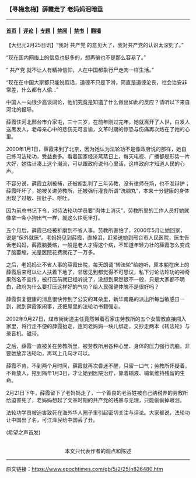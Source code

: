 ### 【寻梅念梅】薛霞走了 老妈妈泪暗垂

---

#### [首页](../../../..?n826480) &nbsp;|&nbsp; [评论](../../../../../epoch-comment?n826480) &nbsp;|&nbsp; [专题](../../../../../epoch-special?n826480) &nbsp;|&nbsp; [禁闻](../../../../../epoch-news?n826480) &nbsp;|&nbsp; [禁书](../../../../../books?n826480) &nbsp;|&nbsp; [翻墙](https://github.com/gfw-breaker/nogfw/blob/master/README.md?n826480)


<div class="post_content" id="artbody" itemprop="articleBody">
 <!-- article content begin -->
 <p>
  【大纪元2月25日讯】“我对
  <ok href="https://www.epochtimes.com/gb/tag/%E5%85%B1%E4%BA%A7%E5%85%9A.html">
   共产党
  </ok>
  的意见大了，我对共产党的认识太深刻了。”
 </p>
 <p>
  “现在国内网络上的信息也挺多的，想再骗也不是那么容易了。”
 </p>
 <p>
  “
  <ok href="https://www.epochtimes.com/gb/tag/%E5%85%B1%E4%BA%A7%E5%85%9A.html">
   共产党
  </ok>
  就不让人有精神信仰，人在中国都象行尸走肉一样生活。”
 </p>
 <p>
  “现在在中国大家都只能说假话，道德不只是下滑，简直是道德沦丧，社会治安非常差，什么都有人偷…”
 </p>
 <p>
  中国人一向很少高谈阔论，他们究竟是知道了什么做出如此的反应？请听以下来自河北的报导。
 </p>
 <p>
  薛霞住河北邢台市介家屯，三十三岁，在前年刚过完年，她就离开了人世，白发人送黑发人，老母亲心中的悲伤无可言谕，文革时期的惊恐与伤痛再次烙在了她的心里。
 </p>
 <p>
  2000年1月1日，薛霞来到了北京，因为她认为法轮功不是像政府说的那样，她自己练习法轮功，受益良多。看着国家经济蒸蒸日上，每天电视、广播都是形势一片大好，她估计凑上这个潮流，可以跟政府说句心里话，这样政府才知道人民的心声。
 </p>
 <p>
  不容分说，薛霞立刻被捕，还被胡乱判了三年劳教，没有律师在场，也不准辩护；薛霞吓坏了，她被关进劳教所，还被强行灌食所谓“洗脑丸”，本来十分健康的身体出现了过敏、拉肚子、呕吐。
 </p>
 <p>
  因为前总书记下令，对待法轮功学员要“肉体上消灭”，劳教所里的工作人员打她就像拿一条小狗出气一样，就这么往死里打。
 </p>
 <p>
  五个月后，薛霞已经被折磨到不省人事。劳教所害怕了，2000年5月让她回家，说是“保外就医”。老妈妈见到薛霞，直掉泪，赶紧送她到邢台市人民医院，医生告诉老妈妈，薛霞脑萎缩，一般是老人才得这个病，不知道年轻力壮的薛霞怎么变成了脑萎缩，光是医院花费就花了一万多。
 </p>
 <p>
  之后，老妈妈让不省人事的薛霞出院，每天朗诵“转法轮”给她听，原本躺在床上的薛霞后来可以让人扶着下地了，邻居见到都觉得不可思议，私下讨论法轮功的神奇果然名不宣传，被打压前就已经听说了，没想到果然很不一般，只是大家都不明白，政府为什么要打压这样好的气功？给人民强健体魄不是很好吗？
 </p>
 <p>
  薛霞恢复健康的消息很快传到了公安的耳朵里，新华南路的派出所每当敏感日一到，就到薛霞家闹事，还把屋里的法轮功书籍强走。
 </p>
 <p>
  2002年9月27日，煤市街街道主任竟然带着石家庄劳教所的五个女管教直接闯入家里，将行走不便的薛霞抬走，连同老妈妈一块儿绑走，又抄走两本《转法轮》与录音机、磁带。
 </p>
 <p>
  之后，薛霞一直被关在劳教所里，被劳教所用各种心里、身体的压力强行洗脑，非要她放弃法轮功，再骂上几句才可以。
 </p>
 <p>
  薛霞不肯，不到两个月时间，薛霞就再次昏迷不醒，只留一口气；劳教所怀疑着，不肯放人，拖到隔年1月3日，才让她到医院治疗，靠着输液、输氧维持残留的生命。
 </p>
 <p>
  2月21日下午，薛霞留下了老妈妈走了，一个善良的老百姓被自己纳税养的劳教所给迫害死了，老妈妈想起了文革时期的共产党的残暴与无理，只能偷偷掉眼泪。
 </p>
 <p>
  法轮功学员被迫害致死在海外华人圈子里引起密切关注与评论。大家都说，法轮功让中国出了名，可江泽民给中国丢了丑。
 </p>
 <p>
  (希望之声首发)
  <br/>
  <font color="#ffffff">
   (http://www.dajiyuan.com)
  </font>
  <br/>
  <center>
   <font class="GY16">
    本文只代表作者的观点和陈述
   </font>
  </center>
 </p>
 <!-- article content end -->
 <div id="below_article_ad">
 </div>
</div>


---

原文链接：https://www.epochtimes.com/gb/5/2/25/n826480.htm